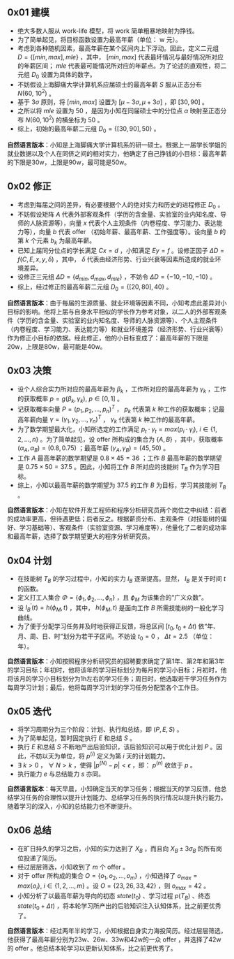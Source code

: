 ## 0x01 建模

+ 绝大多数人服从 work-life 模型，将 work 简单粗暴地映射为挣钱。
+ 为了简单起见，将目标函数设置为最高年薪（单位： $\text{w}$ 元）。
+ 考虑到各种随机因素，最高年薪在某个区间内上下浮动。因此，定义二元组 $D = \left\{ \left[ min, max \right] , mle \right\}$ ，其中， $\left[ min, max \right]$ 代表最坏情况与最好情况所对应的年薪区间； $mle$ 代表最可能情况所对应的年薪点。为了论述的直观性，将二元组 $D_0$ 设置为具体的数字。
+ 不妨假设上海脚痛大学计算机系应届硕士的最高年薪 $S$ 服从正态分布 $N \left( 60,\ 10^2 \right)$ 。
+ 基于 $3\sigma$ 原则，将 $\left[ min, max \right]$ 设置为 $\left[ \mu - 3\sigma , \mu + 3\sigma \right]$ ，即 $\left[ 30, 90 \right]$ 。
+ 之所以将 $mle$ 设置为 $50$ ，是因为小知在同届硕士中的分位点 $\alpha$ 映射至正态分布 $N \left( 60, 10^2 \right)$ 的横坐标为 $50$ 。
+ 综上，初始的最高年薪二元组 $D_0 = \left\{ \left[ 30, 90 \right], 50 \right\}$ 。

**自然语言版本**：小知是上海脚痛大学计算机系的研一硕士。根据上一届学长学姐的就业数据以及个人在同侪之间的相对实力，他确定了自己挣钱的小目标：最高年薪的下限是30w，上限是90w，最可能是50w。

## 0x02 修正

+ 考虑到每届之间的差异，有必要根据个人的绝对实力和历史的进程修正 $D_0$ 。
+ 不妨假设矩阵 $A$ 代表外部客观条件（学历的含金量、实验室的业内知名度、导师的人脉资源等），向量 $x$ 代表个人主观条件（内卷程度、学习能力、表达能力等），向量 $b$ 代表 offer （初始年薪、最高年薪、工作强度等）。设向量 $b$ 的第 $k$ 个元素 $b_k$ 为最高年薪。
+ 已知上届同分位点的学长满足 $Cx = d$ ，小知满足 $Ey=f$ 。设修正因子 $\Delta D = f \left( C, E, x, y, \delta \right)$ ，其中， $\delta$ 代表由经济形势、行业兴衰等因素所造成的就业环境差异。
+ 设修正三元组 $\Delta D = \left\{ d_{min}, d_{max}, d_{mle} \right\}$ ，不妨令 $\Delta D = \left\{ -10, -10, -10 \right\}$ 。
+ 综上，经过修正的最高年薪二元组 $D_0 = \left\{ \left[ 20, 80 \right], 40 \right\}$ 。

**自然语言版本**：由于每届的生源质量、就业环境等因素不同，小知考虑此差异对小目标的影响。他将上届与自身水平相似的学长作为参考对象，以二人的外部客观条件（学历的含金量、实验室的业内知名度、导师的人脉资源等）、个人主观条件（内卷程度、学习能力、表达能力等）和就业环境差异（经济形势、行业兴衰等）作为修正小目标的依据。经此修正，他的小目标变成了：最高年薪的下限是20w，上限是80w，最可能是40w。

## 0x03 决策

+ 设个人综合实力所对应的最高年薪为 $\beta_k$ ，工作所对应的最高年薪为 $\gamma_k$ ，工作的获取概率 $p = g \left( \beta_k, \gamma_k \right),\ p \in \left[ 0, 1 \right]$ 。
+ 记获取概率向量 $P = \left( p_1, p_2, …,p_n \right)^T$ ， $p_k$ 代表第 $k$ 种工作的获取概率；记最高年薪向量 $\gamma = \left( \gamma_1, \gamma_2, …, \gamma_n \right)^T$ ， $\gamma_k$ 代表第 $k$ 种工作的最高年薪。
+ 为了数学期望最大化，小知所选定的工作满足 $p_t · \gamma_t = max \left( p_i · \gamma_i \right),\ i \in \left\{ 1, 2, …, n \right\}$ 。为了简单起见，设 offer 所构成的集合为 $\left\{ A, B \right\}$ ，其中，获取概率 $\left( \alpha_A, \alpha_B \right) = \left( 0.8, 0.75 \right)$ ；最高年薪 $\left( \gamma_A, \gamma_B \right) = \left( 45, 50 \right)$ 。
+ 工作 $A$ 最高年薪的数学期望是 $0.8 × 45 = 36$ ；工作 $B$ 最高年薪的数学期望是 $0.75 × 50 = 37.5$ 。因此，小知将工作 $B$ 所对应的技能树 $T_B$ 作为学习目标。
+ 综上，小知以最高年薪的数学期望为 $37.5$ 的工作 $B$ 为目标，学习其技能树 $T_B$ 。

**自然语言版本**：小知在软件开发工程师和程序分析研究员两个岗位之中纠结：前者的成功率更高，但待遇更低；后者反之。根据薪资分布、主观条件（对技能树的偏好、学习基础等）、客观条件（实验室资源、学习难度等），他量化了二者的成功率和最高年薪，选择了数学期望更大的程序分析研究员。

## 0x04 计划

+ 在技能树 $T_B$ 的学习过程中，小知的实力 $I_B$ 逐渐提高。显然， $I_B$ 是关于时间 $t$ 的函数。
+ 定义打工人集合 $\Phi = \left\{ \phi_1, \phi_2, …, \phi_n \right\}$ ，且 $\phi_M$ 为该集合的“广义众数”。
+ 设 $I_B^{\prime}(t) = h \left( \phi_M, t \right)$ ，其中， $h \left( \phi_M, t \right)$ 是面向工作 $B$ 所需技能树的一般化学习曲线。
+ 为了便于分配学习任务并及时地获得正反馈，将总区间 $\left[ t_0, t_0 + \Delta t \right)$ 依“年、月、周、日、时”划分为若干子区间。不妨设 $t_0 = 0$ ， $\Delta t = 2.5$ （单位：年）。

**自然语言版本**：小知按照程序分析研究员的招聘要求确定了第1年、第2年和第3年的学习目标；年初时，他将该年的学习目标划分为每月的学习小目标；月初时，他将该月的学习小目标划分为1h左右的学习任务；周日时，他选取若干学习任务作为每周学习计划；最后，他将每周学习计划的学习任务分配至各个工作日。

## 0x05 迭代 

+ 将学习周期分为三个阶段：计划、执行和总结，即 $\left( P, E, S \right)$ 。
+ 为了简单起见，暂时固定执行 $E$ 和总结 $S$ 。
+ 执行 $E$ 和总结 $S$ 不断地产出后验知识，该后验知识可以用于优化计划 $P$ 。因此，不妨以天为单位，将 $p^{(i)}$ 定义为第 $i$ 天的计划能力。
+  $\exists\ k > 0$ ， $\forall\ N > k$ ，使得 $\left| p^{(N)} - p \right| < \epsilon$ ，即： $p^{(n)}$ 收敛于 $p$ 。
+ 执行能力 $e$ 与总结能力 $s$ 亦同。

**自然语言版本**：每天早晨，小知确定当天的学习任务；根据当天的学习反馈，他总结学习任务的合理性以提升计划能力、总结学习任务的执行情况以提升执行能力。随着学习的深入，小知的总结能力也不断提升。

## 0x06 总结

+ 在旷日持久的学习之后，小知的实力达到了 $X_B$ ，而且向 $X_B ± 3\sigma_B$ 的所有岗位投递了简历。
+ 经过层层筛选，小知收到了 $m$ 个 offer 。
+ 对于 offer 所构成的集合 $O = \left\{ o_1, o_2, …, o_m \right\}$ ，小知选择了 $o_{max} = max \left\{ o_i \right\},\ i \in \left\{ 1, 2, …, m \right\}$ 。设 $O = \left\{ 23, 26, 33, 42 \right\}$ ，则 $o_{max} = 42$ 。
+ 小知分析了以最高年薪为导向的初态 $state \left( t_0 \right)$ 、学习过程 $p \left( T_B \right)$ 、终态 $state \left( t_0 + \Delta t \right)$ ，将本轮学习所产出的后验知识注入认知体系，比之前更优秀了。

**自然语言版本**：经过两年半的学习，小知根据自身实力海投简历。经过层层筛选，他获得了最高年薪分别为23w、26w、33w和42w的一众 offer ，并选择了42w的 offer 。他总结本轮学习以更新认知体系，比之前更优秀了。




